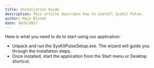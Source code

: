 ```yaml
---
title: Installation Guide
description: This article describes how to install SysKit Pulse.
author: Maja Blazek
date: 30/6/2017
---
```


Here is what you need to do to start using our application:

* Unpack and run the SysKitPulseSetup.exe. The wizard will guide you through the installation steps.
* Once installed, start the application from the Start menu or Desktop shortcut.
